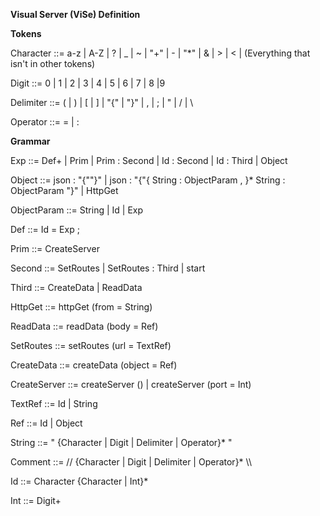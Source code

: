 **Visual Server (ViSe) Definition**

**Tokens**

Character   ::=  a-z | A-Z | ? | \_ | ~ | &quot;+&quot; | - | &quot;\*&quot; | &amp; | > | < | (Everything that isn&#39;t in other tokens)

Digit       ::=  0 | 1 | 2 | 3 | 4 | 5 | 6 | 7 | 8 |9

Delimiter   ::=  (  |  )  |  [ |  ] | &quot;{&quot; | &quot;}&quot; | , | ; | &quot; | / | \

Operator    ::=  = | :

**Grammar**

Exp         ::= Def+ | Prim | Prim : Second | Id : Second | Id : Third | Object

Object ::= json : &quot;{&quot;&quot;}&quot; | json : &quot;{&quot;{ String : ObjectParam , }\* String : ObjectParam &quot;}&quot; | HttpGet

ObjectParam ::= String | Id | Exp

Def ::= Id = Exp ;

Prim  ::= CreateServer

Second ::= SetRoutes | SetRoutes : Third | start

Third ::= CreateData | ReadData

HttpGet ::= httpGet (from = String)

ReadData ::= readData (body = Ref)

SetRoutes ::= setRoutes (url = TextRef)

CreateData ::= createData (object = Ref)

CreateServer ::= createServer () | createServer (port = Int)

TextRef ::= Id | String

Ref ::= Id | Object

String ::= &quot; {Character | Digit | Delimiter | Operator}\* &quot;

Comment ::= // {Character | Digit | Delimiter | Operator}\* \\\\

Id ::= Character {Character | Int}\*

Int ::= Digit+
